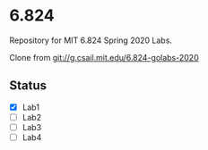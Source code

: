 # 6.824
Repository for MIT 6.824 Spring 2020 Labs.

Clone from [git://g.csail.mit.edu/6.824-golabs-2020](git://g.csail.mit.edu/6.824-golabs-2020)

## Status
- [x] Lab1
- [ ] Lab2
- [ ] Lab3
- [ ] Lab4
